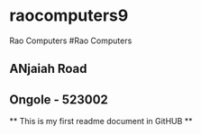 # raocomputers9
Rao Computers
#Rao Computers
## ANjaiah Road
## Ongole - 523002
** This is my first readme document in GitHUB **
